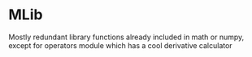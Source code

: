 # MLib
Mostly redundant library functions already included in math or numpy, except for operators module which has a cool derivative calculator
